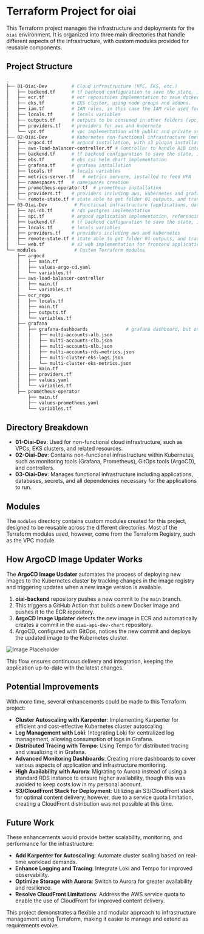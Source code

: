 # Terraform Project for oiai

This Terraform project manages the infrastructure and deployments for the `oiai` environment. It is organized into three main directories that handle different aspects of the infrastructure, with custom modules provided for reusable components.

## Project Structure

``` bash
.
├── 01-Oiai-Dev         # Cloud infrastructure (VPC, EKS, etc.)
│   ├── backend.tf      # tf backend configuration to save the state, in this s3
│   ├── ecr.tf          # ecr repositoies implementation to save docker images
│   ├── eks.tf          # EKS cluster, using node groups and addons.
│   ├── iam.tf          # IAM roles, in this case the IAM role used for OIDC
│   ├── locals.tf       # locals variables
│   ├── outputs.tf      # outputs to be consumed in other folders (vpc, eks, ecr)
│   ├── providers.tf    # providers for aws and kubernete
│   └── vpc.tf          # vpc implementation with public and private subnets
├── 02-Oiai-Dev         # Kubernetes non-functional infrastructure (metrics, monitoring, GitOps tools)
│   ├── argocd.tf       # argocd installation, with s3 plugin installation (see modules/argocd/values-argocd.yml) also, argo cd image updater (with ecr login in the parameters)
│   ├── aws-load-balancer-controller.tf # Controller to handle ALB integration with ingress and services.
│   ├── backend.tf      # tf backend configuration to save the state, in this s3
│   ├── ebs.tf          # ebs csi helm chart implementation
│   ├── grafana.tf      # grafana installation
│   ├── locals.tf       # locals variables
│   ├── metrics-server.tf   # metrics serverm, installed to feed HPA
│   ├── namespaces.tf   # namespaces creation
│   ├── prometheus-operator.tf  # prometheus installation
│   ├── providers.tf    # providers including aws, kubernetes and grafana.
│   └── remote-state.tf # state able to get folder 01 outputs, and transform it in locals.
├── 03-Oiai-Dev          # Functional infrastructure (applications, databases, secrets, etc.)
│   ├── api-db.tf       # rds postgres implementation
│   ├── api.tf          # argocd application implementation, referencing oiai-api-dev-chart
│   ├── backend.tf      # tf backend configuration to save the state, in this s3
│   ├── locals.tf       # locals variables
│   ├── providers.tf    # providers including aws and kubernetes
│   ├── remote-state.tf # state able to get folder 01 outputs, and transform it in locals.
│   └── web.tf          # s3 web implementation for frontend application.
└── modules              # Custom Terraform modules
    ├── argocd
    │   ├── main.tf
    │   ├── values-argo-cd.yaml
    │   └── variables.tf
    ├── aws-load-balancer-controller
    │   ├── main.tf
    │   └── variables.tf
    ├── ecr_repo
    │   ├── locals.tf
    │   ├── main.tf
    │   ├── outputs.tf
    │   └── variables.tf
    ├── grafana
    │   ├── grafana-dashboards              # grafana dashboard, but only eks metrics is working right now
    │   │   ├── multi-accounts-alb.json
    │   │   ├── multi-accounts-clb.json
    │   │   ├── multi-accounts-nlb.json
    │   │   ├── multi-accounts-rds-metrics.json
    │   │   ├── multi-cluster-eks-logs.json
    │   │   └── multi-cluster-eks-metrics.json
    │   ├── main.tf
    │   ├── providers.tf
    │   ├── values.yaml
    │   └── variables.tf
    ├── prometheus-operator
        ├── main.tf
        ├── values-prometheus.yaml
        └── variables.tf
```

## Directory Breakdown

- **01-Oiai-Dev**: Used for non-functional cloud infrastructure, such as VPCs, EKS clusters, and related resources.
- **02-Oiai-Dev**: Contains non-functional infrastructure within Kubernetes, such as monitoring tools (Grafana, Prometheus), GitOps tools (ArgoCD), and controllers.
- **03-Oiai-Dev**: Manages functional infrastructure including applications, databases, secrets, and all dependencies necessary for the applications to run.

## Modules

The `modules` directory contains custom modules created for this project, designed to be reusable across the different directories. Most of the Terraform modules used, however, come from the Terraform Registry, such as the VPC module.


## How ArgoCD Image Updater Works

The **ArgoCD Image Updater** automates the process of deploying new images to the Kubernetes cluster by tracking changes in the image registry and triggering updates when a new image version is available.

1. **oiai-backend** repository pushes a new commit to the `main` branch.
2. This triggers a GitHub Action that builds a new Docker image and pushes it to the ECR repository.
3. **ArgoCD Image Updater** detects the new image in ECR and automatically creates a commit in the `oiai-api-dev-chart` repository.
4. ArgoCD, configured with GitOps, notices the new commit and deploys the updated image to the Kubernetes cluster.

![Image Placeholder](https://miro.medium.com/v2/resize:fit:1400/format:webp/1*GSfyL9C5Pksz6iViFnNsIg.png)

This flow ensures continuous delivery and integration, keeping the application up-to-date with the latest changes.


## Potential Improvements

With more time, several enhancements could be made to this Terraform project:

- **Cluster Autoscaling with Karpenter**: Implementing Karpenter for efficient and cost-effective Kubernetes cluster autoscaling.
- **Log Management with Loki**: Integrating Loki for centralized log management, allowing consumption of logs in Grafana.
- **Distributed Tracing with Tempo**: Using Tempo for distributed tracing and visualizing it in Grafana.
- **Advanced Monitoring Dashboards**: Creating more dashboards to cover various aspects of application and infrastructure monitoring.
- **High Availability with Aurora**: Migrating to Aurora instead of using a standard RDS instance to ensure higher availability, though this was avoided to keep costs low in my personal account.
- **S3/CloudFront Stack for Deployment**: Utilizing an S3/CloudFront stack for optimal content delivery; however, due to a service quota limitation, creating a CloudFront distribution was not possible at this time.

## Future Work

These enhancements would provide better scalability, monitoring, and performance for the infrastructure:

- **Add Karpenter for Autoscaling**: Automate cluster scaling based on real-time workload demands.
- **Enhance Logging and Tracing**: Integrate Loki and Tempo for improved observability.
- **Optimize Storage with Aurora**: Switch to Aurora for greater availability and resilience.
- **Resolve CloudFront Limitations**: Address the AWS service quota to enable the use of CloudFront for improved content delivery.

This project demonstrates a flexible and modular approach to infrastructure management using Terraform, making it easier to manage and extend as requirements evolve.
